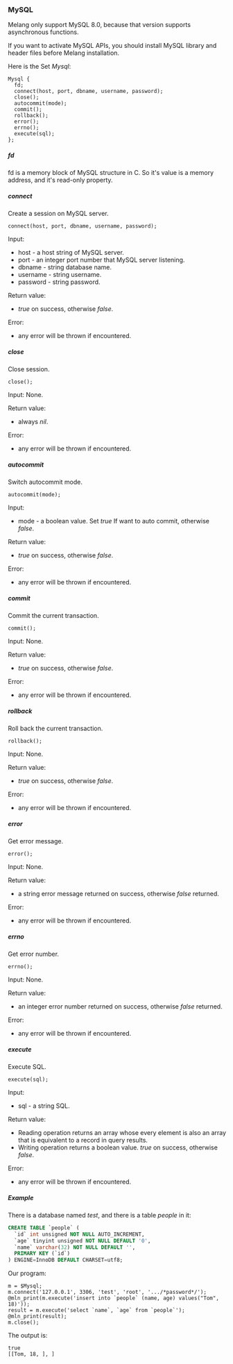 ### MySQL

Melang only support MySQL 8.0, because that version supports asynchronous functions.

If you want to activate MySQL APIs, you should install MySQL library and header files before Melang installation.

Here is the Set *Mysql*:

```
Mysql {
  fd;
  connect(host, port, dbname, username, password);
  close();
  autocommit(mode);
  commit();
  rollback();
  error();
  errno();
  execute(sql);
};
```

##### fd

fd is a memory block of MySQL structure in C. So it's value is a memory address, and it's read-only property.



##### connect

Create a session on MySQL server.

```
connect(host, port, dbname, username, password);
```

Input:

- host - a host string of MySQL server.
- port - an integer port number that MySQL server listening.
- dbname - string database name.
- username - string username.
- password - string password.

Return value:

- *true* on success, otherwise *false*.

Error:

- any error will be thrown if encountered.



##### close

Close session.

```
close();
```

Input: None.

Return value:

- always *nil*.

Error:

- any error will be thrown if encountered.



##### autocommit

Switch autocommit mode.

```
autocommit(mode);
```

Input:

- mode - a boolean value. Set *true* If want to auto commit, otherwise *false*.

Return value:

- *true* on success, otherwise *false*.

Error:

- any error will be thrown if encountered.



##### commit

Commit the current transaction.

```
commit();
```

Input: None.

Return value:

- *true* on success, otherwise *false*.

Error:

- any error will be thrown if encountered.



##### rollback

Roll back the current transaction.

```
rollback();
```

Input: None.

Return value:

- *true* on success, otherwise *false*.

Error:

- any error will be thrown if encountered.



##### error

Get error message.

```
error();
```

Input: None.

Return value:

- a string error message returned on success, otherwise *false* returned.

Error:

- any error will be thrown if encountered.



##### errno

Get error number.

```
errno();
```

Input: None.

Return value:

- an integer error number returned on success, otherwise *false* returned.

Error:

- any error will be thrown if encountered.



##### execute

Execute SQL.

```
execute(sql);
```

Input:

- sql - a string SQL.

Return value:

- Reading operation returns an array whose every element is also an array that is equivalent to a record in query results.
- Writing operation returns a boolean value. *true* on success, otherwise *false*.

Error:

- any error will be thrown if encountered.



##### Example

There is a database named *test*, and there is a table *people* in it:

```sql
CREATE TABLE `people` (
  `id` int unsigned NOT NULL AUTO_INCREMENT,
  `age` tinyint unsigned NOT NULL DEFAULT '0',
  `name` varchar(32) NOT NULL DEFAULT '',
  PRIMARY KEY (`id`)
) ENGINE=InnoDB DEFAULT CHARSET=utf8;
```

Our program:

```
m = $Mysql;
m.connect('127.0.0.1', 3306, 'test', 'root', '.../*password*/');
@mln_print(m.execute('insert into `people` (name, age) values("Tom", 18)'));
result = m.execute('select `name`, `age` from `people`');
@mln_print(result);
m.close();
```

The output is:

```
true
[[Tom, 18, ], ]
```

